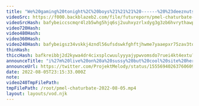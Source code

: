 ```yaml
---
title: "We%20gaming%20tonight%2C%20boys%21%21%21%20------%20%23deeznuts%20%23anime%20%23game%20%23gaming%20%23hentai"
videoSrc: https://f000.backblazeb2.com/file/futureporn/pmel-chaturbate-2022-08-05.mp4
videoSrcHash: bafybeiccscmqr4lzb5whg5hjq6sj2uuhxyzrlxdyg3g3zb6hvrythawpea?filename=projektmelody-chaturbate-20220805T231533Z-source.mp4
video720Hash: 
video480Hash: 
video360Hash: 
video240Hash: bafybeigsz34vskkj4zndl56ufsdswkfghftjhwme7yaaepxr75zav3tomy?filename=projektmelody-chaturbate-20220805T231533Z-240p.mp4
thinHash: 
thiccHash: bafkreibbj2d2kywa4dr4cixsplcwuulyyyajypwvomsdo7ruei4kt4extu?filename=20220805T231533Z-thicc.jpg
announceTitle: "i%27m%20live%20on%20a%20sussy%20but%20cool%20site%20here%20-----%3E"
announceUrl: https://twitter.com/ProjektMelody/status/1555694026376060966
date: 2022-08-05T23:15:33.000Z
note: 
video240TmpFilePath: 
tmpFilePath: /root/pmel-chaturbate-2022-08-05.mp4
layout: layouts/vod.njk
---
```

